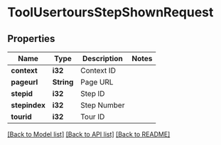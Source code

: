# ToolUsertoursStepShownRequest

## Properties

Name | Type | Description | Notes
------------ | ------------- | ------------- | -------------
**context** | **i32** | Context ID | 
**pageurl** | **String** | Page URL | 
**stepid** | **i32** | Step ID | 
**stepindex** | **i32** | Step Number | 
**tourid** | **i32** | Tour ID | 

[[Back to Model list]](../README.md#documentation-for-models) [[Back to API list]](../README.md#documentation-for-api-endpoints) [[Back to README]](../README.md)


